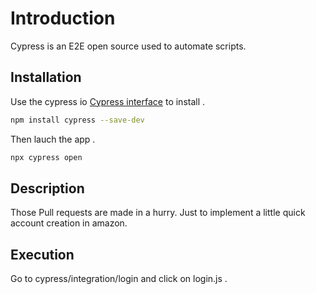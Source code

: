 # Introduction

Cypress is an E2E open source used to automate scripts.

## Installation

Use the cypress io [Cypress interface](https://www.cypress.io/) to install .

```bash
npm install cypress --save-dev
```
Then lauch the app .

```bash
npx cypress open
```

## Description
Those Pull requests are made in a hurry. Just to implement a little quick account creation in amazon.

## Execution
Go to cypress/integration/login and click on login.js .
